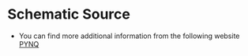 # Schematic Source
+ You can find more additional information from the following website
[ PYNQ ](https://discuss.pynq.io/c/community-projects-chat/14)


